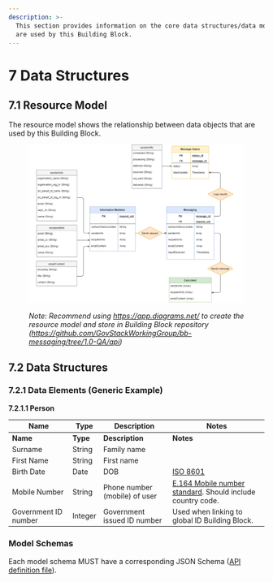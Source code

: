```yaml
---
description: >-
  This section provides information on the core data structures/data models that
  are used by this Building Block.
---
```


# 7 Data Structures

## 7.1 Resource Model

The resource model shows the relationship between data objects that are used by this Building Block.

<figure><img src=".gitbook/assets/7 Data Structures.png" alt=""><figcaption><p><em>Note: Recommend using</em> <a href="https://app.diagrams.net/"><em>https://app.diagrams.net/</em></a> <em>to create the resource model and store in Building Block repository (</em><a href="https://github.com/GovStackWorkingGroup/bb-messaging/tree/1.0-QA/api"><em>https://github.com/GovStackWorkingGroup/bb-messaging/tree/1.0-QA/api</em></a><em>)</em></p></figcaption></figure>

## 7.2 Data Structures

### 7.2.1 Data Elements (Generic Example)

**7.2.1.1 Person**

| Name                 | Type     | Description                   | Notes                                                                                              |
| -------------------- | -------- | ----------------------------- | -------------------------------------------------------------------------------------------------- |
| **Name**             | **Type** | **Description**               | **Notes**                                                                                          |
| Surname              | String   | Family name                   |                                                                                                    |
| First Name           | String   | First name                    |                                                                                                    |
| Birth Date           | Date     | DOB                           | [ISO 8601](https://www.iso.org/iso-8601-date-and-time-format.html)                                 |
| Mobile Number        | String   | Phone number (mobile) of user | [E.164 Mobile number standard](https://www.itu.int/rec/T-REC-E.164/). Should include country code. |
| Government ID number | Integer  | Government issued ID number   | Used when linking to global ID Building Block.                                                     |

### **Model Schemas**

Each model schema MUST have a corresponding JSON Schema ([API definition file](https://raw.githubusercontent.com/GovStackWorkingGroup/BuildingBlockAPI/main/ExampleSchema.json)).
